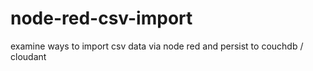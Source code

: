 # node-red-csv-import
examine ways to import csv data via node red and persist to couchdb / cloudant
